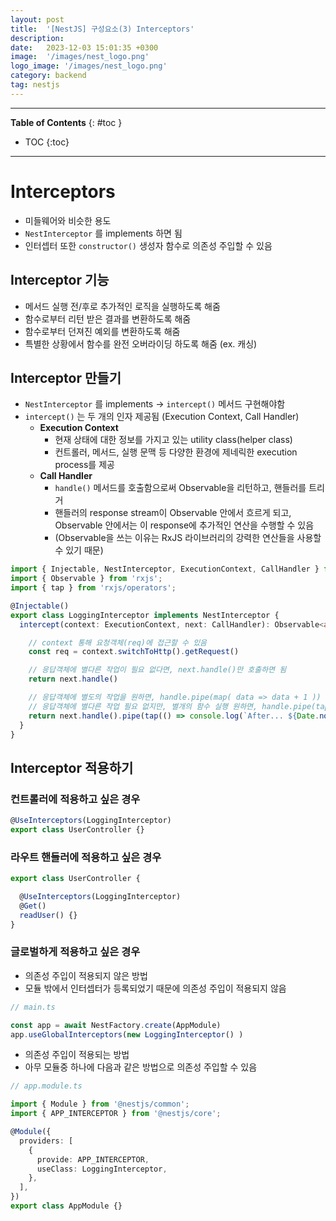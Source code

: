 ```yaml
---
layout: post
title:  '[NestJS] 구성요소(3) Interceptors'
description: 
date:   2023-12-03 15:01:35 +0300
image:  '/images/nest_logo.png'
logo_image: '/images/nest_logo.png'
category: backend
tag: nestjs
---
```


---
**Table of Contents**
{: #toc }
*  TOC
{:toc}

---

# Interceptors

- 미들웨어와 비슷한 용도
- `NestInterceptor` 를 implements 하면 됨
- 인터셉터 또한 `constructor()` 생성자 함수로 의존성 주입할 수 있음

## Interceptor 기능

- 메서드 실행 전/후로 추가적인 로직을 실행하도록 해줌
- 함수로부터 리턴 받은 결과를 변환하도록 해줌
- 함수로부터 던져진 예외를 변환하도록 해줌
- 특별한 상황에서 함수를 완전 오버라이딩 하도록 해줌 (ex. 캐싱)

## Interceptor 만들기

- `NestInterceptor` 를 implements -> `intercept()` 메서드 구현해야함
- `intercept()` 는 두 개의 인자 제공됨 (Execution Context, Call Handler)
  - **Execution Context**
    - 현재 상태에 대한 정보를 가지고 있는 utility class(helper class)
    - 컨트롤러, 메서드, 실행 문맥 등 다양한 환경에 제네릭한 execution process를 제공
  - **Call Handler**
    - `handle()` 메서드를 호출함으로써 Observable을 리턴하고, 핸들러를 트리거
    - 핸들러의 response stream이 Observable 안에서 흐르게 되고, Observable 안에서는 이 response에 추가적인 연산을 수행할 수 있음
    - (Observable을 쓰는 이유는 RxJS 라이브러리의 강력한 연산들을 사용할 수 있기 때문)

```ts
import { Injectable, NestInterceptor, ExecutionContext, CallHandler } from '@nestjs/common';
import { Observable } from 'rxjs';
import { tap } from 'rxjs/operators';

@Injectable()
export class LoggingInterceptor implements NestInterceptor {
  intercept(context: ExecutionContext, next: CallHandler): Observable<any> {

    // context 통해 요청객체(req)에 접근할 수 있음
    const req = context.switchToHttp().getRequest()

    // 응답객체에 별다른 작업이 필요 없다면, next.handle()만 호출하면 됨
    return next.handle()

    // 응답객체에 별도의 작업을 원하면, handle.pipe(map( data => data + 1 )) 이런식으로 map() 함수 사용
    // 응답객체에 별다른 작업 필요 없지만, 별개의 함수 실행 원하면, handle.pipe(tap( () => console.log('tap! tap!') )) 이런식으로 tap() 함수 사용
    return next.handle().pipe(tap(() => console.log(`After... ${Date.now() - now}ms`)),);
  }
}
```

## Interceptor 적용하기

### 컨트롤러에 적용하고 싶은 경우

```ts
@UseInterceptors(LoggingInterceptor)
export class UserController {}
```

### 라우트 핸들러에 적용하고 싶은 경우

```ts
export class UserController {

  @UseInterceptors(LoggingInterceptor)
  @Get()
  readUser() {}
}
```

### 글로벌하게 적용하고 싶은 경우

- 의존성 주입이 적용되지 않은 방법
- 모듈 밖에서 인터셉터가 등록되었기 때문에 의존성 주입이 적용되지 않음

```ts
// main.ts

const app = await NestFactory.create(AppModule)
app.useGlobalInterceptors(new LoggingInterceptor() )
```

- 의존성 주입이 적용되는 방법
- 아무 모듈중 하나에 다음과 같은 방법으로 의존성 주입할 수 있음

```ts
// app.module.ts

import { Module } from '@nestjs/common';
import { APP_INTERCEPTOR } from '@nestjs/core';

@Module({
  providers: [
    {
      provide: APP_INTERCEPTOR,
      useClass: LoggingInterceptor,
    },
  ],
})
export class AppModule {}
```